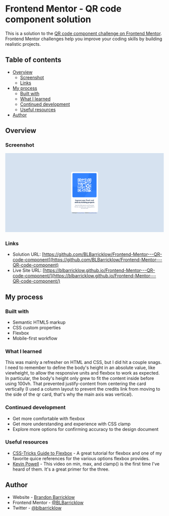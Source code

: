 # Frontend Mentor - QR code component solution

This is a solution to the [QR code component challenge on Frontend Mentor](https://www.frontendmentor.io/challenges/qr-code-component-iux_sIO_H). Frontend Mentor challenges help you improve your coding skills by building realistic projects. 

## Table of contents

- [Overview](#overview)
  - [Screenshot](#screenshot)
  - [Links](#links)
- [My process](#my-process)
  - [Built with](#built-with)
  - [What I learned](#what-i-learned)
  - [Continued development](#continued-development)
  - [Useful resources](#useful-resources)
- [Author](#author)

## Overview

### Screenshot

![](/images/Screenshot.png)

### Links

- Solution URL: [https://github.com/BLBarricklow/Frontend-Mentor---QR-code-component](https://github.com/BLBarricklow/Frontend-Mentor---QR-code-component)
- Live Site URL: [https://blbarricklow.github.io/Frontend-Mentor---QR-code-component/](https://blbarricklow.github.io/Frontend-Mentor---QR-code-component/)

## My process

### Built with

- Semantic HTML5 markup
- CSS custom properties
- Flexbox
- Mobile-first workflow

### What I learned

This was mainly a refresher on HTML and CSS, but I did hit a couple snags. I need to remember to define the body's height in an absolute value, like viewheight, to allow the responsive units and flexbox to work as expected. In particular, the body's height only grew to fit the content inside before using 100vh. That prevented justify-content from centering the card vertically (I used a column layout to prevent the credits link from moving to the side of the qr card, that's why the main axis was vertical).

### Continued development

- Get more comfortable with flexbox
- Get more understanding and experience with CSS clamp
- Explore more options for confirming accuracy to the design document

### Useful resources

- [CSS-Tricks Guide to Flexbox](https://css-tricks.com/snippets/css/a-guide-to-flexbox/) - A great tutorial for flexbox and one of my favorite quice references for the various options flexbox provides.
- [Kevin Powell](https://www.youtube.com/watch?v=U9VF-4euyRo) - This video on min, max, and clamp() is the first time I've heard of them. It's a great primer for the three.

## Author

- Website - [Brandon Barricklow](https://blbarricklow.netlify.app/)
- Frontend Mentor - [@BLBarricklow](https://www.frontendmentor.io/profile/BLBarricklow)
- Twitter - [@blbarricklow](https://twitter.com/blbarricklow)
